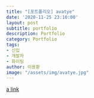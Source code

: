 ```yaml
---
title: "[포트폴리오] avatye"
date: '2020-11-25 23:10:00'
layout: post
subtitle: portfolio
description: Portfolio
category: Portfolio
tags:
- 신입
- 개발자
- 화이팅
author: 이용환
image: "/assets/img/avatye.jpg"
---
```

[a link](https://drive.google.com/file/d/1iXr8vqoJCvHaRW-7QVRP23sy0Qi_vP_X/view?usp=sharing)

